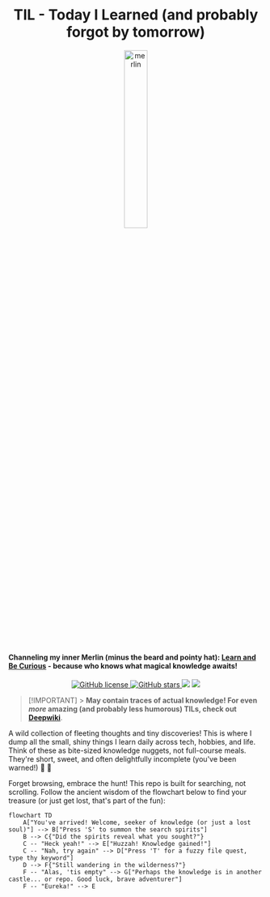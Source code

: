 <h1 align="center">TIL - Today I Learned (and probably forgot by tomorrow)</h1>

<p align="center">
  <img alt="merlin" src="https://upload.wikimedia.org/wikipedia/commons/thumb/7/79/Arthur-Pyle_The_Enchanter_Merlin.JPG/800px-Arthur-Pyle_The_Enchanter_Merlin.JPG" width="30%"/>
  <h4>Channeling my inner Merlin (minus the beard and pointy hat): <a href="https://www.amazon.jobs/en/principles">Learn and Be Curious</a> - because who knows what magical knowledge awaits!</h4>
</p>

<p align="center">
    <a href="https://github.com/ntk148v/til/blob/master/LICENSE">
        <img alt="GitHub license" src="https://img.shields.io/github/license/ntk148v/til?style=for-the-badge">
    </a>
    <a href="https://github.com/ntk148v/til/stargazers"> <img alt="GitHub stars" src="https://img.shields.io/github/stars/ntk148v/til?style=for-the-badge"> </a>
    <a href="https://github.com/ntk148v/til/issues"><img src="https://img.shields.io/github/issues/ntk148v/til?colorA=192330&colorB=dbc074&style=for-the-badge"></a>
    <a href="https://github.com/ntk148v/til/contributors"><img src="https://img.shields.io/github/contributors/ntk148v/til?colorA=192330&colorB=81b29a&style=for-the-badge"></a>
</p>

> [!IMPORTANT] > **May contain traces of actual knowledge! For even _more_ amazing (and probably less humorous) TILs, check out [Deepwiki](https://deepwiki.com/ntk148v/til/)**.

A wild collection of fleeting thoughts and tiny discoveries! This is where I dump all the small, shiny things I learn daily across tech, hobbies, and life. Think of these as bite-sized knowledge nuggets, not full-course meals. They're short, sweet, and often delightfully incomplete (you've been warned!) :bow: :bow:

Forget browsing, embrace the hunt! This repo is built for searching, not scrolling. Follow the ancient wisdom of the flowchart below to find your treasure (or just get lost, that's part of the fun):

```mermaid
flowchart TD
    A["You've arrived! Welcome, seeker of knowledge (or just a lost soul)"] --> B["Press 'S' to summon the search spirits"]
    B --> C{"Did the spirits reveal what you sought?"}
    C -- "Heck yeah!" --> E["Huzzah! Knowledge gained!"]
    C -- "Nah, try again" --> D["Press 'T' for a fuzzy file quest, type thy keyword"]
    D --> F{"Still wandering in the wilderness?"}
    F -- "Alas, 'tis empty" --> G["Perhaps the knowledge is in another castle... or repo. Good luck, brave adventurer"]
    F -- "Eureka!" --> E
```
